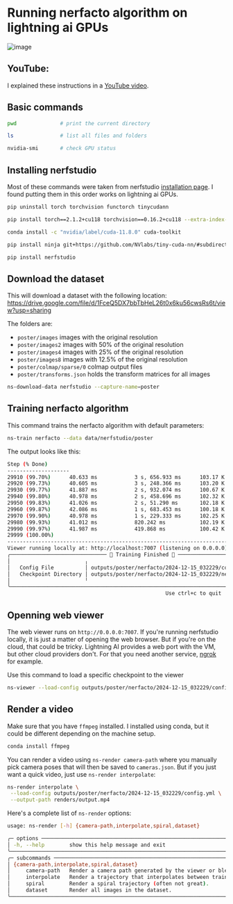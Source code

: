 # Running nerfacto algorithm on lightning ai GPUs

![image](https://github.com/user-attachments/assets/7dedf2e6-e277-4137-b871-e67dd82fd1e1)

## YouTube:
I explained these instructions in a [YouTube video](https://youtu.be/cgTYkjKL1b0).

## Basic commands

```bash
pwd              # print the current directory
```
```bash
ls               # list all files and folders
```
```bash
nvidia-smi       # check GPU status
```

## Installing nerfstudio
Most of these commands were taken from nerfstudio [installation page](https://docs.nerf.studio/quickstart/installation.html). I found putting them in this order works on lightning ai GPUs.


```bash
pip uninstall torch torchvision functorch tinycudann
```

```bash
pip install torch==2.1.2+cu118 torchvision==0.16.2+cu118 --extra-index-url https://download.pytorch.org/whl/cu118
```

```bash
conda install -c "nvidia/label/cuda-11.8.0" cuda-toolkit 
```

```bash
pip install ninja git+https://github.com/NVlabs/tiny-cuda-nn/#subdirectory=bindings/torch
```

```bash
pip install nerfstudio
```

## Download the dataset
This will download a dataset with the following location:
https://drive.google.com/file/d/1FceQ5DX7bbTbHeL26t0x6ku56cwsRs6t/view?usp=sharing

The folders are:

* `poster/images` images with the original resolution
* `poster/images2` images with 50% of the original resolution
* `poster/images4` images with 25% of the original resolution
* `poster/images8` images with 12.5% of the original resolution
* `poster/colmap/sparse/0` colmap output files
* `poster/transforms.json` holds the transform matrices for all images


```bash
ns-download-data nerfstudio --capture-name=poster
```

## Training nerfacto algorithm
This command trains the nerfacto algorithm with default parameters:
```bash
ns-train nerfacto --data data/nerfstudio/poster  
```

The output looks like this:
```bash
Step (% Done)                                                                                        
--------------------                                                                                 
29910 (99.70%)      40.633 ms            3 s, 656.933 ms      103.17 K                               
29920 (99.73%)      40.605 ms            3 s, 248.366 ms      103.20 K                               
29930 (99.77%)      41.887 ms            2 s, 932.074 ms      100.67 K                               
29940 (99.80%)      40.978 ms            2 s, 458.696 ms      102.32 K                               
29950 (99.83%)      41.026 ms            2 s, 51.290 ms       102.18 K                               
29960 (99.87%)      42.086 ms            1 s, 683.453 ms      100.18 K                               
29970 (99.90%)      40.978 ms            1 s, 229.333 ms      102.25 K                               
29980 (99.93%)      41.012 ms            820.242 ms           102.19 K                               
29990 (99.97%)      41.987 ms            419.868 ms           100.42 K                               
29999 (100.00%)                                                                                      
---------------------------------------------------------------------------------------------------- 
Viewer running locally at: http://localhost:7007 (listening on 0.0.0.0)                              
╭─────────────────────────────── 🎉 Training Finished 🎉 ────────────────────────────────╮
│                        ╷                                                               │
│   Config File          │ outputs/poster/nerfacto/2024-12-15_032229/config.yml          │
│   Checkpoint Directory │ outputs/poster/nerfacto/2024-12-15_032229/nerfstudio_models   │
│                        ╵                                                               │
╰────────────────────────────────────────────────────────────────────────────────────────╯
                                                   Use ctrl+c to quit                                
```

## Openning web viewer
The web viewer runs on `http://0.0.0.0:7007`. If you're running nerfstudio locally, it is just a matter of opening the web browser. But if you're on the cloud, that could be tricky. Lightning AI provides a web port with the VM, but other cloud providers don't. For that you need another service, [ngrok](https://ngrok.com/) for example.

Use this command to load a specific checkpoint to the viewer
```bash
ns-viewer --load-config outputs/poster/nerfacto/2024-12-15_032229/config.yml
```

## Render a video
Make sure that you have `ffmpeg` installed. I installed using conda, but it could be different depending on the machine setup.
```bash
conda install ffmpeg
```

You can render a video using `ns-render camera-path` where you manually pick camera poses that will then be saved to `cameras.json`. But if you just want a quick video, just use `ns-render interpolate`:

```bash
ns-render interpolate \
 --load-config outputs/poster/nerfacto/2024-12-15_032229/config.yml \
 --output-path renders/output.mp4
```

Here's a complete list of `ns-render` options:
```bash
usage: ns-render [-h] {camera-path,interpolate,spiral,dataset}

╭─ options ────────────────────────────────────────────────────────────────────────────────────────╮
│ -h, --help        show this help message and exit                                                │
╰──────────────────────────────────────────────────────────────────────────────────────────────────╯
╭─ subcommands ────────────────────────────────────────────────────────────────────────────────────╮
│ {camera-path,interpolate,spiral,dataset}                                                         │
│     camera-path   Render a camera path generated by the viewer or blender add-on.                │
│     interpolate   Render a trajectory that interpolates between training or eval dataset images. │
│     spiral        Render a spiral trajectory (often not great).                                  │
│     dataset       Render all images in the dataset.                                              │
╰──────────────────────────────────────────────────────────────────────────────────────────────────╯
```
     
